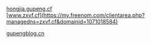 [hongjia.gupeng.cf](https://my.freenom.com/clientarea.php?managedns=gupeng.cf&domainid=1071022416)   
[www.zxvf.cf](https://my.freenom.com/clientarea.php?managedns=zxvf.cf&domainid=1071018584)   

[gupengblog.cn](https://console.cloud.tencent.com/cns/detail/gupengblog.cn/records)
